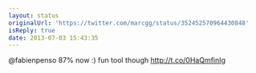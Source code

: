 ```yaml
---
layout: status
originalUrl: 'https://twitter.com/marcgg/status/352452570964430848'
isReply: true
date: 2013-07-03 15:43:35
---
```


@fabienpenso 87% now :) fun tool though  http://t.co/0HaQmfinIg
